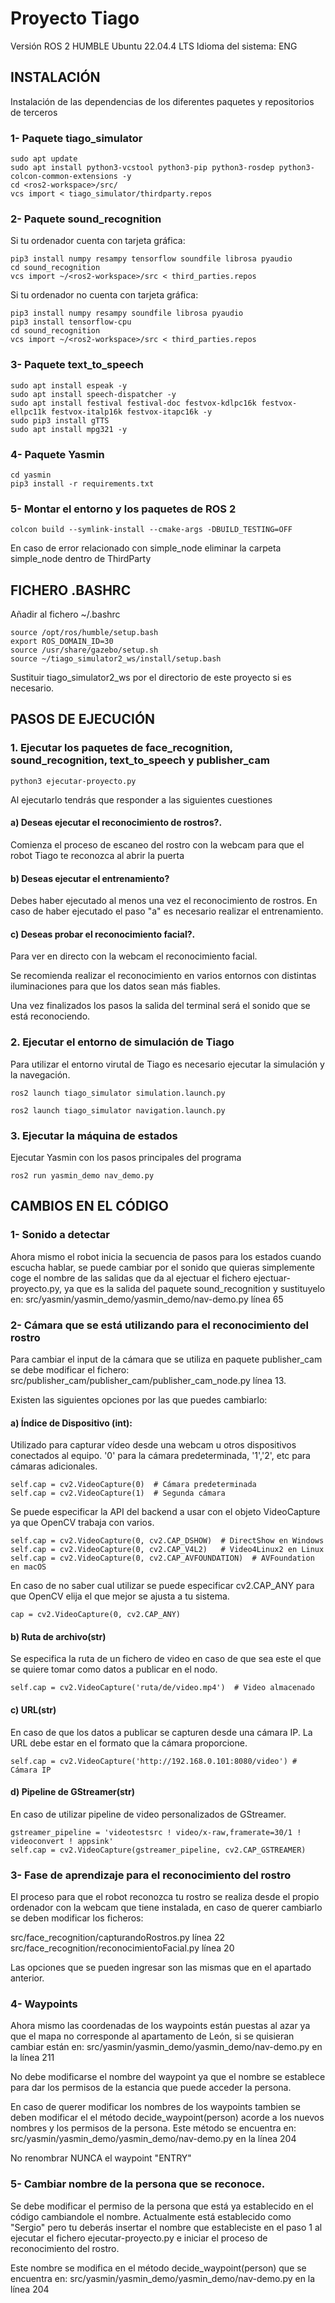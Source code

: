 # Proyecto Tiago 
Versión ROS 2 HUMBLE
Ubuntu 22.04.4 LTS
Idioma del sistema: ENG

## INSTALACIÓN

Instalación de las dependencias de los diferentes paquetes y repositorios de terceros

### 1- Paquete tiago_simulator
```shell
sudo apt update
sudo apt install python3-vcstool python3-pip python3-rosdep python3-colcon-common-extensions -y
cd <ros2-workspace>/src/
vcs import < tiago_simulator/thirdparty.repos
```
### 2- Paquete sound_recognition
Si tu ordenador cuenta con tarjeta gráfica:
```shell
pip3 install numpy resampy tensorflow soundfile librosa pyaudio
cd sound_recognition
vcs import ~/<ros2-workspace>/src < third_parties.repos
```
Si tu ordenador no cuenta con tarjeta gráfica:
```shell
pip3 install numpy resampy soundfile librosa pyaudio
pip3 install tensorflow-cpu
cd sound_recognition
vcs import ~/<ros2-workspace>/src < third_parties.repos
```

### 3- Paquete text_to_speech
```shell
sudo apt install espeak -y
sudo apt install speech-dispatcher -y
sudo apt install festival festival-doc festvox-kdlpc16k festvox-ellpc11k festvox-italp16k festvox-itapc16k -y
sudo pip3 install gTTS
sudo apt install mpg321 -y
```
### 4- Paquete Yasmin
```shell
cd yasmin
pip3 install -r requirements.txt
```

### 5- Montar el entorno y los paquetes de ROS 2
```shell
colcon build --symlink-install --cmake-args -DBUILD_TESTING=OFF
```
En caso de error relacionado con simple_node eliminar la carpeta simple_node dentro de ThirdParty

## FICHERO .BASHRC
Añadir al fichero ~/.bashrc
```shell
source /opt/ros/humble/setup.bash
export ROS_DOMAIN_ID=30
source /usr/share/gazebo/setup.sh
source ~/tiago_simulator2_ws/install/setup.bash
```
Sustituir tiago_simulator2_ws por el directorio de este proyecto si es necesario.

## PASOS DE EJECUCIÓN

### 1. Ejecutar los paquetes de face_recognition, sound_recognition, text_to_speech y publisher_cam
```shell
python3 ejecutar-proyecto.py
```
Al ejecutarlo tendrás que responder a las siguientes cuestiones

#### a) Deseas ejecutar el reconocimiento de rostros?.
Comienza el proceso de escaneo del rostro con la webcam para que el robot Tiago te reconozca al abrir la puerta

#### b) Deseas ejecutar el entrenamiento?
Debes haber ejecutado al menos una vez el reconocimiento de rostros. En caso de haber ejecutado el paso "a" es necesario realizar el entrenamiento.

#### c) Deseas probar el reconocimiento facial?.
Para ver en directo con la webcam el reconocimiento facial.

Se recomienda realizar el reconocimiento en varios entornos con distintas iluminaciones para que los datos sean más fiables.

Una vez finalizados los pasos la salida del terminal será el sonido que se está reconociendo.

### 2. Ejecutar el entorno de simulación de Tiago

Para utilizar el entorno virutal de Tiago es necesario ejecutar la simulación y la navegación.
```shell
ros2 launch tiago_simulator simulation.launch.py
```
```shell
ros2 launch tiago_simulator navigation.launch.py
```

### 3. Ejecutar la máquina de estados

Ejecutar Yasmin con los pasos principales del programa

```shell
ros2 run yasmin_demo nav_demo.py
```

## CAMBIOS EN EL CÓDIGO
### 1- Sonido a detectar
Ahora mismo el robot inicia la secuencia de pasos para los estados cuando escucha hablar, se puede cambiar por el sonido que quieras simplemente coge el nombre de las salidas que da al ejectuar el fichero ejectuar-proyecto.py, ya que es la salida del paquete sound_recognition y sustituyelo en:
src/yasmin/yasmin_demo/yasmin_demo/nav-demo.py línea 65

### 2- Cámara que se está utilizando para el reconocimiento del rostro
Para cambiar el input de la cámara que se utiliza en paquete publisher_cam se debe modificar el fichero:
src/publisher_cam/publisher_cam/publisher_cam_node.py línea 13.

Existen las siguientes opciones por las que puedes cambiarlo:

#### a) Índice de Dispositivo (int):
Utilizado para capturar vídeo desde una webcam u otros dispositivos conectados al equipo. '0' para la cámara predeterminada, '1','2', etc para cámaras adicionales.
```shell
self.cap = cv2.VideoCapture(0)  # Cámara predeterminada
self.cap = cv2.VideoCapture(1)  # Segunda cámara
```
Se puede especificar la API del backend a usar con el objeto VideoCapture ya que OpenCV trabaja con varios.
```shell
self.cap = cv2.VideoCapture(0, cv2.CAP_DSHOW)  # DirectShow en Windows
self.cap = cv2.VideoCapture(0, cv2.CAP_V4L2)   # Video4Linux2 en Linux
self.cap = cv2.VideoCapture(0, cv2.CAP_AVFOUNDATION)  # AVFoundation en macOS
```
En caso de no saber cual utilizar se puede especificar cv2.CAP_ANY para que OpenCV elija el que mejor se ajusta a tu sistema.
```shell
cap = cv2.VideoCapture(0, cv2.CAP_ANY)
```

#### b) Ruta de archivo(str)
Se especifica la ruta de un fichero de video en caso de que sea este el que se quiere tomar como datos a publicar en el nodo.
```shell
self.cap = cv2.VideoCapture('ruta/de/video.mp4')  # Video almacenado
```

#### c) URL(str)
En caso de que los datos a publicar se capturen desde una cámara IP. La URL debe estar en el formato que la cámara proporcione.
```shell
self.cap = cv2.VideoCapture('http://192.168.0.101:8080/video') # Cámara IP
```

#### d) Pipeline de GStreamer(str)
En caso de utilizar pipeline de video personalizados de GStreamer.
```shell
gstreamer_pipeline = 'videotestsrc ! video/x-raw,framerate=30/1 ! videoconvert ! appsink'
self.cap = cv2.VideoCapture(gstreamer_pipeline, cv2.CAP_GSTREAMER)
```
### 3- Fase de aprendizaje para el reconocimiento del rostro
El proceso para que el robot reconozca tu rostro se realiza desde el propio ordenador con la webcam que tiene instalada, en caso de querer cambiarlo se deben modificar los ficheros:

src/face_recognition/capturandoRostros.py línea 22
src/face_recognition/reconocimientoFacial.py línea 20

Las opciones que se pueden ingresar son las mismas que en el apartado anterior.

### 4- Waypoints
Ahora mismo las coordenadas de los waypoints están puestas al azar ya que el mapa no corresponde al apartamento de León, si se quisieran cambiar están en:
src/yasmin/yasmin_demo/yasmin_demo/nav-demo.py en la línea 211
 
No debe modificarse el nombre del waypoint ya que el nombre se establece para dar los permisos de la estancia que puede acceder la persona.

En caso de querer modificar los nombres de los waypoints tambien se deben modificar el el método decide_waypoint(person) acorde a los nuevos nombres y los permisos de la persona. Este método se encuentra en:
src/yasmin/yasmin_demo/yasmin_demo/nav-demo.py en la línea 204

No renombrar NUNCA el waypoint "ENTRY"

### 5- Cambiar nombre de la persona que se reconoce.
Se debe modificar el permiso de la persona que está ya establecido en el código cambiandole el nombre. Actualmente está establecido como "Sergio" pero tu deberás insertar el nombre que estableciste en el paso 1 al ejecutar el fichero ejecutar-proyecto.py e iniciar el proceso de reconocimiento del rostro.

Este nombre se modifica en el método decide_waypoint(person) que se encuentra en:
src/yasmin/yasmin_demo/yasmin_demo/nav-demo.py en la línea 204

